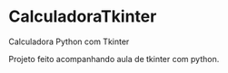 # CalculadoraTkinter
 Calculadora Python com Tkinter

Projeto feito acompanhando aula de tkinter com python.